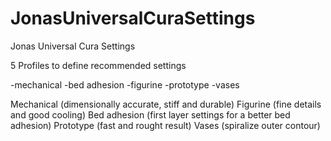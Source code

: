 # JonasUniversalCuraSettings
 Jonas Universal Cura Settings
 
 
 5 Profiles to define recommended settings
 
-mechanical
-bed adhesion
-figurine
-prototype
-vases

Mechanical (dimensionally accurate, stiff and durable)
Figurine (fine details and good cooling)
Bed adhesion (first layer settings for a better bed adhesion)
Prototype (fast and rought result)
Vases (spiralize outer contour)
